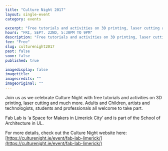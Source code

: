 ```yaml
---
title: "Culture Night 2017"
layout: single-event
category: events

excerpt: "Free tutorials and activities on 3D printing, laser cutting and much more."
hours: "FRI, SEPT. 22ND, 5:30PM TO 9PM"
description: "Free tutorials and activities on 3D printing, laser cutting and much more."
fee: "Free"
slug: culturenight2017
past: false
soon: false
published: true

imagedisplay: false
imagetitle:
imagecredits: ""
imageoriginal: ""
---
```


Join us as we celebrate Culture Night with free tutorials and activities on 3D printing, laser cutting and much more. Adults and Children, artists and technologists, students and professionals all welcome to take part.

Fab Lab is ‘a Space for Makers in Limerick City’ and is part of the School of Architecture in UL.

For more details, check out the Culture Night website here:
[https://culturenight.ie/event/fab-lab-limerick/](https://culturenight.ie/event/fab-lab-limerick/)
